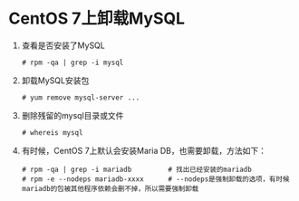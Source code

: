 # CentOS 7上卸载MySQL
1. 查看是否安装了MySQL
    ```
    # rpm -qa | grep -i mysql
    ```
2. 卸载MySQL安装包
    ```
    # yum remove mysql-server ...
    ```
3. 删除残留的mysql目录或文件
    ```
    # whereis mysql
    ```
4. 有时候，CentOS 7上默认会安装Maria DB，也需要卸载，方法如下：
    ```
    # rpm -qa | grep -i mariadb         # 找出已经安装的mariadb
    # rpm -e --nodeps mariadb-xxxx      # --nodeps是强制卸载的选项，有时候mariadb的包被其他程序依赖会删不掉，所以需要强制卸载
    ```